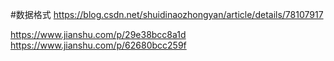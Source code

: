 #数据格式
https://blog.csdn.net/shuidinaozhongyan/article/details/78107917

https://www.jianshu.com/p/29e38bcc8a1d
https://www.jianshu.com/p/62680bcc259f